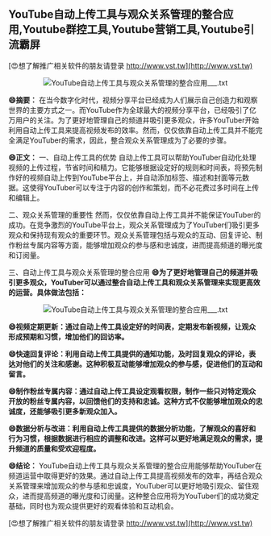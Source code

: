 ## **YouTube自动上传工具与观众关系管理的整合应用,Youtube群控工具,Youtube营销工具,Youtube引流霸屏**

[😍想了解推广相关软件的朋友请登录 http://www.vst.tw](http://www.vst.tw)

 <center><img src="https://vst.tw/MP4/tuiguang/png/2.png" alt="YouTube自动上传工具与观众关系管理的整合应用___.txt"></center>

**😄摘要：**
在当今数字化时代，视频分享平台已经成为人们展示自己创造力和观察世界的主要方式之一。而YouTube作为全球最大的视频分享平台，已经吸引了亿万用户的关注。为了更好地管理自己的频道并吸引更多观众，许多YouTuber开始利用自动上传工具来提高视频发布的效率。然而，仅仅依靠自动上传工具并不能完全满足YouTuber的需求，因此，整合观众关系管理成为了必要的步骤。

**😄正文：**
一、自动上传工具的优势
自动上传工具可以帮助YouTuber自动化处理视频的上传过程，节省时间和精力。它能够根据设定好的规则和时间表，将预先制作好的视频自动上传到YouTube平台上，并自动添加标签、描述和封面等元数据。这使得YouTuber可以专注于内容的创作和策划，而不必花费过多时间在上传和编辑上。

二、观众关系管理的重要性
然而，仅仅依靠自动上传工具并不能保证YouTuber的成功。在竞争激烈的YouTube平台上，观众关系管理成为了YouTuber们吸引更多观众和保持现有观众的重要环节。观众关系管理包括与观众的互动、回复评论、制作粉丝专属内容等方面，能够增加观众的参与感和忠诚度，进而提高频道的曝光度和订阅量。

三、自动上传工具与观众关系管理的整合应用
**😄为了更好地管理自己的频道并吸引更多观众，YouTuber可以通过整合自动上传工具和观众关系管理来实现更高效的运营。具体做法包括：**

 <center><img src="https://vst.tw/MP4/tuiguang/png/3.png" alt="YouTube自动上传工具与观众关系管理的整合应用___.txt"></center>

**😄视频定期更新：通过自动上传工具设定好的时间表，定期发布新视频，让观众形成预期和习惯，增加他们的回访率。**

**😄快速回复评论：利用自动上传工具提供的通知功能，及时回复观众的评论，表达对他们的关注和感谢。这种积极互动能够增加观众的参与感，促进他们的互动和留言。**

**😄制作粉丝专属内容：通过自动上传工具设定观看权限，制作一些只对特定观众开放的粉丝专属内容，以回馈他们的支持和忠诚。这种方式不仅能够增加观众的忠诚度，还能够吸引更多新观众加入。**

**😄数据分析与改进：利用自动上传工具提供的数据分析功能，了解观众的喜好和行为习惯，根据数据进行相应的调整和改进。这样可以更好地满足观众的需求，提升频道的质量和受欢迎程度。**

**😄结论：**
YouTube自动上传工具与观众关系管理的整合应用能够帮助YouTuber在频道运营中取得更好的效果。通过自动上传工具提高视频发布的效率，再结合观众关系管理来增加观众的参与感和忠诚度，YouTuber可以更好地吸引观众、留住观众，进而提高频道的曝光度和订阅量。这种整合应用将为YouTuber们的成功奠定基础，同时也为观众提供更好的观看体验和互动机会。

[😍想了解推广相关软件的朋友请登录 http://www.vst.tw](http://www.vst.tw)



